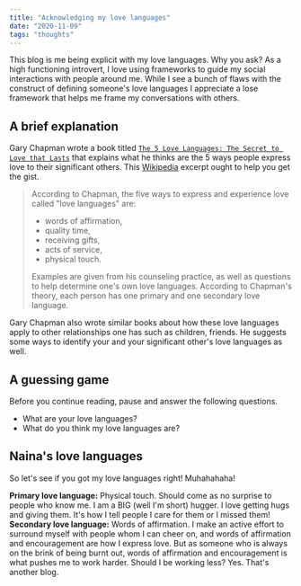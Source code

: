 ```yaml
---
title: "Acknowledging my love languages"
date: "2020-11-09"
tags: "thoughts"
---
```


This blog is me being explicit with my love languages. Why you ask? As a high functioning introvert, I love using frameworks to guide my social interactions with people around me. While I see a bunch of flaws with the construct of defining someone's love languages I appreciate a lose framework that helps me frame my conversations with others. 

## A brief explanation

Gary Chapman wrote a book titled [`The 5 Love Languages: The Secret to Love that Lasts`](https://www.goodreads.com/book/show/23878688-the-5-love-languages) that explains what he thinks are the 5 ways people express love to their significant others. This [Wikipedia](https://en.wikipedia.org/wiki/The_Five_Love_Languages) excerpt ought to help you get the gist. 

> According to Chapman, the five ways to express and experience love called "love languages" are:
> - words of affirmation,
> - quality time,
> - receiving gifts,
> - acts of service,
> - physical touch.
> 
> Examples are given from his counseling practice, as well as questions to help determine one's own love languages. According to Chapman's theory, each person has one primary and one secondary love language.

Gary Chapman also wrote similar books about how these love languages apply to other relationships one has such as children, friends. He suggests some ways to identify your and your significant other's love languages as well. 

## A guessing game

Before you continue reading, pause and answer the following questions. 
- What are your love languages?
- What do you think my love languages are?

## Naina's love languages

So let's see if you got my love languages right! Muhahahaha!

**Primary love language:** Physical touch. Should come as no surprise to people who know me. I am a BIG (well I'm short) hugger. I love getting hugs and giving them. It's how I tell people I care for them or I missed them!
**Secondary love language:** Words of affirmation. I make an active effort to surround myself with people whom I can cheer on, and words of affirmation and encouragement are how I express love. But as someone who is always on the brink of being burnt out, words of affirmation and encouragement is what pushes me to work harder. Should I be working less? Yes. That's another blog. 